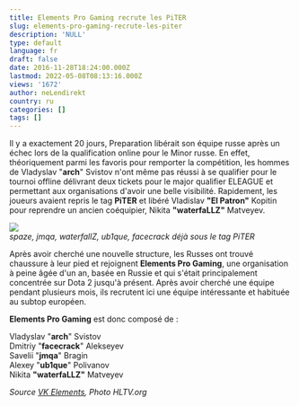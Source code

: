 ```yaml
---
title: Elements Pro Gaming recrute les PiTER
slug: elements-pro-gaming-recrute-les-piter
description: 'NULL'
type: default
language: fr
draft: false
date: 2016-11-28T18:24:00.000Z
lastmod: 2022-05-08T08:13:16.000Z
views: '1672'
author: neLendirekt
country: ru
categories: []
tags: []
---
```

Il y a exactement 20 jours, Preparation libérait son équipe russe après un échec lors de la qualification online pour le Minor russe. En effet, théoriquement parmi les favoris pour remporter la compétition, les hommes de Vladyslav "**arch**" Svistov n'ont même pas réussi à se qualifier pour le tournoi offline délivrant deux tickets pour le major qualifier ELEAGUE et permettant aux organisations d'avoir une belle visibilité. Rapidement, les joueurs avaient repris le tag **PiTER** et libéré Vladislav **"El Patron"** Kopitin pour reprendre un ancien coéquipier, Nikita **"waterfaLLZ"** Matveyev.

![](/storage/images/582c69212ae4d_14477497744204jpeg)  
_spaze, jmqa, waterfallZ, ub1que, facecrack déjà sous le tag PiTER_

Après avoir cherché une nouvelle structure, les Russes ont trouvé chaussure à leur pied et rejoignent **Elements Pro Gaming**, une organisation à peine âgée d'un an, basée en Russie et qui s'était principalement concentrée sur Dota 2 jusqu'à présent. Après avoir cherché une équipe pendant plusieurs mois, ils recrutent ici une équipe intéressante et habituée au subtop européen.

**Elements Pro Gaming** est donc composé de : 

Vladyslav "**arch**" Svistov  
Dmitriy "**facecrack**" Alekseyev  
Savelii "**jmqa**" Bragin  
Alexey "**ub1que**" Polivanov  
Nikita **"waterfaLLZ"** Matveyev

_Source [VK Elements](https://vk.com/elementspro?w=wall-108293294%5F92761), Photo HLTV.org_
